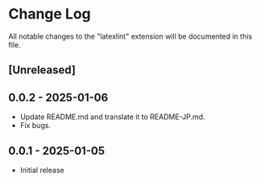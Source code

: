 # Change Log

All notable changes to the "latexlint" extension will be documented in this file.

## [Unreleased]

## 0.0.2 - 2025-01-06

- Update README.md and translate it to README-JP.md.
- Fix bugs.

## 0.0.1 - 2025-01-05

- Initial release
